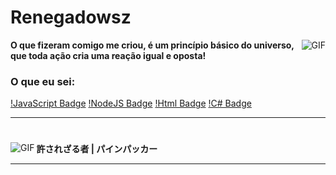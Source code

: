 
#                                                                    Renegadowsz

<img align="right" alt="GIF" src="https://i.pinimg.com/originals/2f/b4/e0/2fb4e0855435ee29118de2e1eb424564.gif"/>

**O que fizeram comigo me criou, é um princípio básico do universo, que toda ação cria uma reação igual e oposta!** 

### O que eu sei:


[!JavaScript Badge](https://img.shields.io/badge/JavaScript-323330?style=for-the-badge&logo=javascript&logoColor=F7DF1E)
[!NodeJS Badge](https://img.shields.io/badge/Node.js-43853D?style=for-the-badge&logo=node.js&logoColor=white)
[!Html Badge](https://img.shields.io/badge/HTML5-E34F26?style=for-the-badge&logo=html5&logoColor=white)
[!C# Badge](https://img.shields.io/badge/C%23-239120?style=for-the-badge&logo=c-sharp&logoColor=white)



---
#

<img align="left" alt="GIF" src="https://pa1.narvii.com/7219/a879c417b3ea626b57b73c198761ce5d1e7510bar1-320-227_00.gif" />


**許されざる者 | パインパッカー**




---


 
